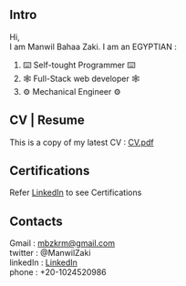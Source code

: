 ## Intro
Hi,<br/>
I am Manwil Bahaa Zaki. I am an EGYPTIAN :<br/>
<ol>
  <li>  ⌨️ Self-tought Programmer ⌨️  </li>
  <li>  🕸 Full-Stack web developer 🕸 </li>
  <li>  ⚙ Mechanical Engineer ⚙</li>
</ol>

## CV | Resume
This is a copy of my latest CV : [CV.pdf](https://drive.google.com/file/d/1899hODJc3kmyHloXmq3WJIMtZznWOl_b/view?usp=drivesdk)

## Certifications
Refer [LinkedIn](https://www.linkedin.com/in/manwil-bahaa-zaki-kouzman-519701202) to see Certifications

## Contacts
Gmail : mbzkrm@gmail.com <br/>
twitter : @ManwilZaki<br/>
linkedIn : [LinkedIn](https://www.linkedin.com/in/manwil-bahaa-zaki-kouzman-519701202)<br/>
phone : +20-1024520986
